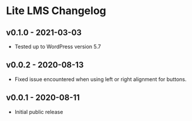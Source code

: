 Lite LMS Changelog
==================

v0.1.0 - 2021-03-03
-------------------

+ Tested up to WordPress version 5.7


v0.0.2 - 2020-08-13
-------------------

+ Fixed issue encountered when using left or right alignment for buttons.


v0.0.1 - 2020-08-11
-------------------

+ Initial public release
